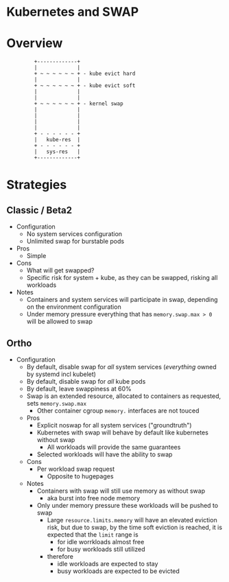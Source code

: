 # Kubernetes and SWAP

# Overview

```
         +-------------+
         |             |
         + ~ ~ ~ ~ ~ ~ + - kube evict hard
         |             |
         + ~ ~ ~ ~ ~ ~ + - kube evict soft
         |             |
         |             |
         + ~ ~ ~ ~ ~ ~ + - kernel swap
         |             |
         |             |
         |             |
         |             |
         + - - - - - - +
         |   kube-res  |
         + - - - - - - +
         |   sys-res   |
         +-------------+
```

# Strategies
## Classic / Beta2
* Configuration
	* No system services configuration
	* Unlimited swap for burstable pods
* Pros
	* Simple
* Cons
	* What will get swapped?
	* Specific risk for system + kube, as they can be swapped, risking all workloads
* Notes
	* Containers and system services will participate in swap, depending on the environment configuration
	* Under memory pressure everything that has `memory.swap.max > 0` will be allowed to swap

## Ortho
* Configuration
	* By default, disable swap for _all_ system services (_everything_ owned by systemd incl kubelet)
	* By default, disable swap for _all_ kube pods
	* By default, leave swappiness at 60%
	* Swap is an extended resource, allocated to containers as requested, sets `memory.swap.max`
		* Other container cgroup `memory.` interfaces are not touced
	* Pros
		* Explicit noswap for all system services ("groundtruth")
		* Kubernetes with swap will behave by default like kubernetes without swap
			* All workloads will provide the same guarantees
		* Selected workloads will have the ability to swap
	* Cons
		* Per workload swap request
			* Opposite to hugepages
	* Notes
		* Containers with swap will still use memory as without swap
			* aka burst into free node memory
		* Only under memory pressure these workloads will be pushed to swap
			* Large `resource.limits.memory` will have an elevated eviction risk, but due to swap, by the time soft eviction is reached, it is expected that the `limit` range is
				* for idle worrkloads almost free
				* for busy workloads still utilized
			* therefore
				* idle workloads are expected to stay
				* busy workloads are expected to be evicted

